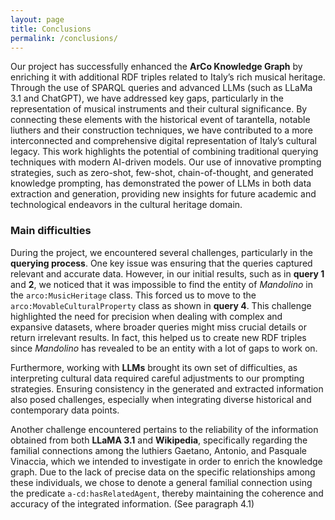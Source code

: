 ```yaml
---
layout: page
title: Conclusions
permalink: /conclusions/
---
```


Our project has successfully enhanced the **ArCo Knowledge Graph** by enriching it with additional RDF triples related to Italy’s rich musical heritage. Through the use of SPARQL queries and advanced LLMs (such as LLaMa 3.1 and ChatGPT), we have addressed key gaps, particularly in the representation of musical instruments and their cultural significance. By connecting these elements with the historical event of tarantella, notable liuthers and their construction techniques, we have contributed to a more interconnected and comprehensive digital representation of Italy’s cultural legacy. This work highlights the potential of combining traditional querying techniques with modern AI-driven models. Our use of innovative prompting strategies, such as zero-shot, few-shot, chain-of-thought, and generated knowledge prompting, has demonstrated the power of LLMs in both data extraction and generation, providing new insights for future academic and technological endeavors in the cultural heritage domain. 

### Main difficulties
During the project, we encountered several challenges, particularly in the **querying process**. One key issue was ensuring that the queries captured relevant and accurate data. However, in our initial results, such as in **query 1** and **2**, we noticed that it was impossible to find the entity of *Mandolino* in the `arco:MusicHeritage` class. This forced us to move to the `arco:MovableCulturalProperty` class as shown in **query 4**. This challenge highlighted the need for precision when dealing with complex and expansive datasets, where broader queries might miss crucial details or return irrelevant results. In fact, this helped us to create new RDF triples since *Mandolino* has revealed to be an entity with a lot of gaps to work on.

Furthermore, working with **LLMs** brought its own set of difficulties, as interpreting cultural data required careful adjustments to our prompting strategies. Ensuring consistency in the generated and extracted information also posed challenges, especially when integrating diverse historical and contemporary data points. 

Another challenge encountered pertains to the reliability of the information obtained from both **LLaMA 3.1** and **Wikipedia**, specifically regarding the familial connections among the luthiers Gaetano, Antonio, and Pasquale Vinaccia, which we intended to investigate in order to enrich the knowledge graph. Due to the lack of precise data on the specific relationships among these individuals, we chose to denote a general familial connection using the predicate `a-cd:hasRelatedAgent`, thereby maintaining the coherence and accuracy of the integrated information. (See paragraph 4.1)
